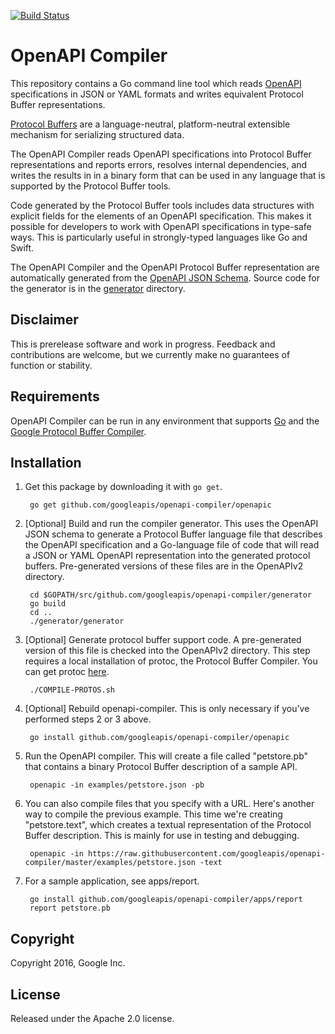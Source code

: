 [![Build Status](https://travis-ci.org/googleapis/openapi-compiler.svg?branch=master)](https://travis-ci.org/googleapis/openapi-compiler)

# OpenAPI Compiler

This repository contains a Go command line tool which reads 
[OpenAPI](https://github.com/OAI/OpenAPI-Specification) 
specifications in JSON or YAML formats and writes
equivalent Protocol Buffer representations. 

[Protocol Buffers](https://developers.google.com/protocol-buffers/)
are a language-neutral, platform-neutral extensible mechanism 
for serializing structured data.

The OpenAPI Compiler reads OpenAPI specifications into 
Protocol Buffer representations and reports errors,
resolves internal dependencies, and writes the results in
in a binary form that can be used in any language that is 
supported by the Protocol Buffer tools.

Code generated by the Protocol Buffer tools includes data
structures with explicit fields for the elements of an OpenAPI
specification. This makes it possible for developers to work
with OpenAPI specifications in type-safe ways. This is 
particularly useful in strongly-typed languages like
Go and Swift.

The OpenAPI Compiler and the OpenAPI Protocol Buffer
representation are automatically generated from the 
[OpenAPI JSON Schema](https://github.com/OAI/OpenAPI-Specification/blob/master/schemas/v2.0/schema.json).
Source code for the generator is in the [generator](generator) directory.

## Disclaimer

This is prerelease software and work in progress. Feedback and
contributions are welcome, but we currently make no guarantees of
function or stability.

## Requirements

OpenAPI Compiler can be run in any environment that supports [Go](http://golang.org)
and the [Google Protocol Buffer Compiler](https://github.com/google/protobuf).

## Installation

1. Get this package by downloading it with `go get`.

        go get github.com/googleapis/openapi-compiler/openapic
	
2. [Optional] Build and run the compiler generator. 
This uses the OpenAPI JSON schema to generate a Protocol Buffer language file 
that describes the OpenAPI specification and a Go-language file of code that 
will read a JSON or YAML OpenAPI representation into the generated protocol 
buffers. Pre-generated versions of these files are in the OpenAPIv2 directory.

        cd $GOPATH/src/github.com/googleapis/openapi-compiler/generator
        go build
		cd ..
        ./generator/generator

3. [Optional] Generate protocol buffer support code. 
A pre-generated version of this file is checked into the OpenAPIv2 directory.
This step requires a local installation of protoc, the Protocol Buffer Compiler.
You can get protoc [here](https://github.com/google/protobuf).

        ./COMPILE-PROTOS.sh

4. [Optional] Rebuild openapi-compiler. This is only necessary if you've performed steps
2 or 3 above.

        go install github.com/googleapis/openapi-compiler/openapic

5. Run the OpenAPI compiler. This will create a file called "petstore.pb" that contains a binary
Protocol Buffer description of a sample API.

        openapic -in examples/petstore.json -pb

6. You can also compile files that you specify with a URL. Here's another way to compile the previous 
example. This time we're creating "petstore.text", which creates a textual representation of the
Protocol Buffer description. This is mainly for use in testing and debugging.

        openapic -in https://raw.githubusercontent.com/googleapis/openapi-compiler/master/examples/petstore.json -text

7. For a sample application, see apps/report.

        go install github.com/googleapis/openapi-compiler/apps/report
        report petstore.pb

## Copyright

Copyright 2016, Google Inc.

## License

Released under the Apache 2.0 license.
